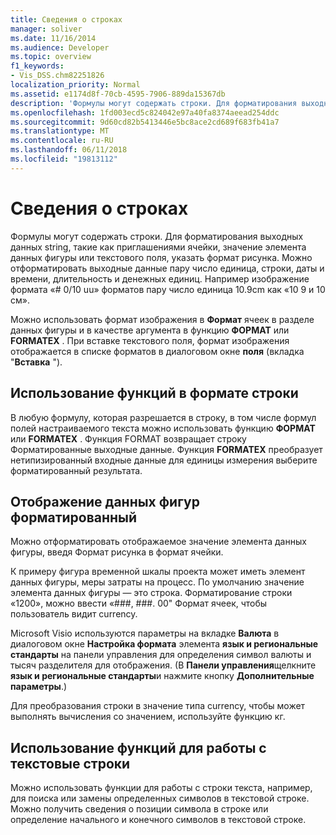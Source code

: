 ```yaml
---
title: Сведения о строках
manager: soliver
ms.date: 11/16/2014
ms.audience: Developer
ms.topic: overview
f1_keywords:
- Vis_DSS.chm82251826
localization_priority: Normal
ms.assetid: e1174d8f-70cb-4595-7906-889da15367db
description: 'Формулы могут содержать строки. Для форматирования выходных данных string, такие как приглашениями ячейки, значение элемента данных фигуры или текстового поля, указать формат рисунка. Можно отформатировать выходные данные пару число единица, строки, даты и времени, длительность и денежных единиц. Например uuformats #/ 10 формата picture0 число единица пары as10 10.9cm 9 и 10 см.'
ms.openlocfilehash: 1fd003ecd5c824042e97a40fa8374aeead254ddc
ms.sourcegitcommit: 9d60cd82b5413446e5bc8ace2cd689f683fb41a7
ms.translationtype: MT
ms.contentlocale: ru-RU
ms.lasthandoff: 06/11/2018
ms.locfileid: "19813112"
---
```

# <a name="about-strings"></a>Сведения о строках

Формулы могут содержать строки. Для форматирования выходных данных string, такие как приглашениями ячейки, значение элемента данных фигуры или текстового поля, указать формат рисунка. Можно отформатировать выходные данные пару число единица, строки, даты и времени, длительность и денежных единиц. Например изображение формата «# 0/10 uu» форматов пару число единица 10.9cm как «10 9 и 10 см».
  
Можно использовать формат изображения в **Формат** ячеек в разделе данных фигуры и в качестве аргумента в функцию **ФОРМАТ** или **FORMATEX** . При вставке текстового поля, формат изображения отображается в списке форматов в диалоговом окне **поля** (вкладка "**Вставка** "). 
  
## <a name="using-functions-to-format-strings"></a>Использование функций в формате строки

В любую формулу, которая разрешается в строку, в том числе формул полей настраиваемого текста можно использовать функцию **ФОРМАТ** или **FORMATEX** . Функция FORMAT возвращает строку Форматированные выходные данные. Функция **FORMATEX** преобразует нетипизированный входные данные для единицы измерения выберите форматированный результата. 
  
## <a name="displaying-formatted-shape-data"></a>Отображение данных фигур форматированный

Можно отформатировать отображаемое значение элемента данных фигуры, введя Формат рисунка в формат ячейки.
  
К примеру фигура временной шкалы проекта может иметь элемент данных фигуры, меры затраты на процесс. По умолчанию значение элемента данных фигуры — это строка. Форматирование строки «1200», можно ввести «###, ###. 00" Формат ячеек, чтобы пользователь видит currency.
  
Microsoft Visio используются параметры на вкладке **Валюта** в диалоговом окне **Настройка формата** элемента **язык и региональные стандарты** на панели управления для определения символ валюты и тысяч разделителя для отображения. (В **Панели управления**щелкните **язык и региональные стандарты**и нажмите кнопку **Дополнительные параметры**.)
  
Для преобразования строки в значение типа currency, чтобы может выполнять вычисления со значением, используйте функцию кг.
  
## <a name="using-functions-to-manipulate-text-strings"></a>Использование функций для работы с текстовые строки

Можно использовать функции для работы с строки текста, например, для поиска или замены определенных символов в текстовой строке. Можно получить сведения о позиции символа в строке или определение начального и конечного символов в текстовой строке. 
  

